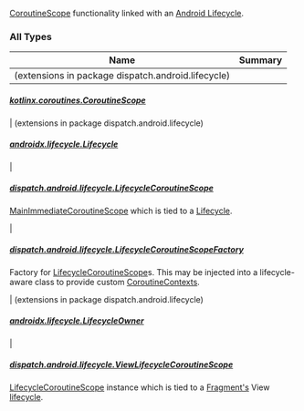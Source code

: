

[CoroutineScope](https://kotlin.github.io/kotlinx.coroutines/kotlinx-coroutines-core/kotlinx.coroutines/coroutine-scope.html) functionality linked with an [Android Lifecycle](https://developer.android.com/reference/androidx/lifecycle/Lifecycle.html).

### All Types

| Name | Summary |
|---|---|
| (extensions in package dispatch.android.lifecycle)

##### [kotlinx.coroutines.CoroutineScope](../dispatch.android.lifecycle/kotlinx.coroutines.-coroutine-scope/index.md)


| (extensions in package dispatch.android.lifecycle)

##### [androidx.lifecycle.Lifecycle](../dispatch.android.lifecycle/androidx.lifecycle.-lifecycle/index.md)


|

##### [dispatch.android.lifecycle.LifecycleCoroutineScope](../dispatch.android.lifecycle/-lifecycle-coroutine-scope/index.md)

[MainImmediateCoroutineScope](https://rbusarow.github.io/Dispatch/dispatch-core/dispatch.core/-main-immediate-coroutine-scope/index.md) which is tied to a [Lifecycle](https://developer.android.com/reference/androidx/androidx/lifecycle/Lifecycle.html).


|

##### [dispatch.android.lifecycle.LifecycleCoroutineScopeFactory](../dispatch.android.lifecycle/-lifecycle-coroutine-scope-factory/index.md)

Factory for [LifecycleCoroutineScope](../dispatch.android.lifecycle/-lifecycle-coroutine-scope/index.md)s.  This may be injected into a lifecycle-aware class
to provide custom [CoroutineContexts](https://kotlinlang.org/api/latest/jvm/stdlib/kotlin.coroutines/-coroutine-context/index.html).


| (extensions in package dispatch.android.lifecycle)

##### [androidx.lifecycle.LifecycleOwner](../dispatch.android.lifecycle/androidx.lifecycle.-lifecycle-owner/index.md)


|

##### [dispatch.android.lifecycle.ViewLifecycleCoroutineScope](../dispatch.android.lifecycle/-view-lifecycle-coroutine-scope/index.md)

[LifecycleCoroutineScope](../dispatch.android.lifecycle/-lifecycle-coroutine-scope/index.md) instance which is tied to a [Fragment's](https://developer.android.com/reference/androidx/androidx/fragment/app/Fragment.html) View [lifecycle](https://developer.android.com/reference/androidx/androidx/lifecycle/Lifecycle.html).


